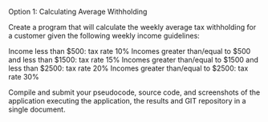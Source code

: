 Option 1: Calculating Average Withholding

Create a program that will calculate the weekly average tax withholding for a customer given the following weekly income guidelines:

Income less than $500: tax rate 10%
Incomes greater than/equal to $500 and less than $1500: tax rate 15%
Incomes greater than/equal to $1500 and less than $2500: tax rate 20%
Incomes greater than/equal to $2500: tax rate 30%

Compile and submit your pseudocode, source code, and screenshots of the application executing the application, the results and GIT repository in a single document.
